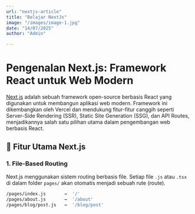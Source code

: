 ```yaml
---
url: "nextjs-article"
title: "Belajar NextJs"
image: "/images/image-1.jpg"
date: "14/07/2025"
author: "Admin"

---
```





# Pengenalan Next.js: Framework React untuk Web Modern

[Next.js](https://nextjs.org/) adalah sebuah framework open-source berbasis React yang digunakan untuk membangun aplikasi web modern. Framework ini dikembangkan oleh Vercel dan mendukung fitur-fitur canggih seperti Server-Side Rendering (SSR), Static Site Generation (SSG), dan API Routes, menjadikannya salah satu pilihan utama dalam pengembangan web berbasis React.

## 🔧 Fitur Utama Next.js

### 1. **File-Based Routing**
Next.js menggunakan sistem routing berbasis file. Setiap file `.js` atau `.tsx` di dalam folder `pages/` akan otomatis menjadi sebuah rute (route).

```BASH
/pages/index.js       →  '/'
/pages/about.js       →  '/about'
/pages/blog/post.js   →  '/blog/post'
